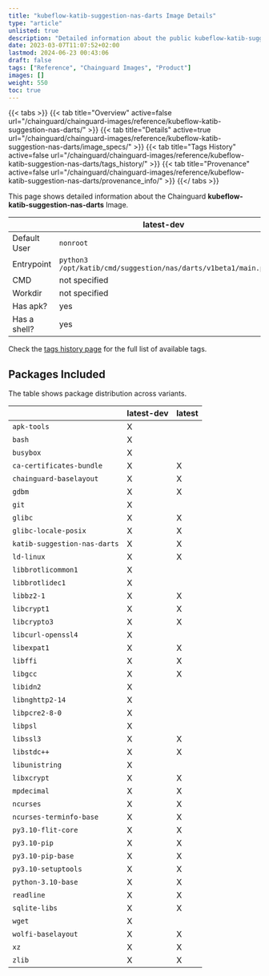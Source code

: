 ```yaml
---
title: "kubeflow-katib-suggestion-nas-darts Image Details"
type: "article"
unlisted: true
description: "Detailed information about the public kubeflow-katib-suggestion-nas-darts Chainguard Image."
date: 2023-03-07T11:07:52+02:00
lastmod: 2024-06-23 00:43:06
draft: false
tags: ["Reference", "Chainguard Images", "Product"]
images: []
weight: 550
toc: true
---
```


{{< tabs >}}
{{< tab title="Overview" active=false url="/chainguard/chainguard-images/reference/kubeflow-katib-suggestion-nas-darts/" >}}
{{< tab title="Details" active=true url="/chainguard/chainguard-images/reference/kubeflow-katib-suggestion-nas-darts/image_specs/" >}}
{{< tab title="Tags History" active=false url="/chainguard/chainguard-images/reference/kubeflow-katib-suggestion-nas-darts/tags_history/" >}}
{{< tab title="Provenance" active=false url="/chainguard/chainguard-images/reference/kubeflow-katib-suggestion-nas-darts/provenance_info/" >}}
{{</ tabs >}}

This page shows detailed information about the Chainguard **kubeflow-katib-suggestion-nas-darts** Image.

|              | latest-dev                                                    | latest                                                        |
|--------------|---------------------------------------------------------------|---------------------------------------------------------------|
| Default User | `nonroot`                                                     | `nonroot`                                                     |
| Entrypoint   | `python3 /opt/katib/cmd/suggestion/nas/darts/v1beta1/main.py` | `python3 /opt/katib/cmd/suggestion/nas/darts/v1beta1/main.py` |
| CMD          | not specified                                                 | not specified                                                 |
| Workdir      | not specified                                                 | not specified                                                 |
| Has apk?     | yes                                                           | no                                                            |
| Has a shell? | yes                                                           | no                                                            |

Check the [tags history page](/chainguard/chainguard-images/reference/kubeflow-katib-suggestion-nas-darts/tags_history/) for the full list of available tags.

## Packages Included
The table shows package distribution across variants.

|                              | latest-dev | latest |
|------------------------------|------------|--------|
| `apk-tools`                  | X          |        |
| `bash`                       | X          |        |
| `busybox`                    | X          |        |
| `ca-certificates-bundle`     | X          | X      |
| `chainguard-baselayout`      | X          | X      |
| `gdbm`                       | X          | X      |
| `git`                        | X          |        |
| `glibc`                      | X          | X      |
| `glibc-locale-posix`         | X          | X      |
| `katib-suggestion-nas-darts` | X          | X      |
| `ld-linux`                   | X          | X      |
| `libbrotlicommon1`           | X          |        |
| `libbrotlidec1`              | X          |        |
| `libbz2-1`                   | X          | X      |
| `libcrypt1`                  | X          | X      |
| `libcrypto3`                 | X          | X      |
| `libcurl-openssl4`           | X          |        |
| `libexpat1`                  | X          | X      |
| `libffi`                     | X          | X      |
| `libgcc`                     | X          | X      |
| `libidn2`                    | X          |        |
| `libnghttp2-14`              | X          |        |
| `libpcre2-8-0`               | X          |        |
| `libpsl`                     | X          |        |
| `libssl3`                    | X          | X      |
| `libstdc++`                  | X          | X      |
| `libunistring`               | X          |        |
| `libxcrypt`                  | X          | X      |
| `mpdecimal`                  | X          | X      |
| `ncurses`                    | X          | X      |
| `ncurses-terminfo-base`      | X          | X      |
| `py3.10-flit-core`           | X          | X      |
| `py3.10-pip`                 | X          | X      |
| `py3.10-pip-base`            | X          | X      |
| `py3.10-setuptools`          | X          | X      |
| `python-3.10-base`           | X          | X      |
| `readline`                   | X          | X      |
| `sqlite-libs`                | X          | X      |
| `wget`                       | X          |        |
| `wolfi-baselayout`           | X          | X      |
| `xz`                         | X          | X      |
| `zlib`                       | X          | X      |

